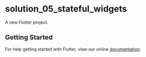 # solution_05_stateful_widgets

A new Flutter project.

## Getting Started

For help getting started with Flutter, view our online
[documentation](http://flutter.io/).
